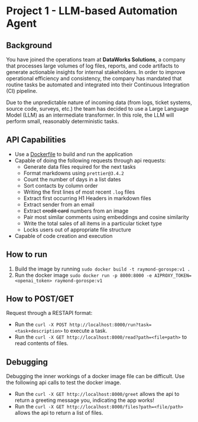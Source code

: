 # Project 1 - LLM-based Automation Agent

## Background

You have joined the operations team at **DataWorks Solutions**, a company that processes large volumes of log files, reports, and code artifacts to generate actionable insights for internal stakeholders. In order to improve operational efficiency and consistency, the company has mandated that routine tasks be automated and integrated into their Continuous Integration (CI) pipeline.

Due to the unpredictable nature of incoming data (from logs, ticket systems, source code, surveys, etc.) the team has decided to use a Large Language Model (LLM) as an intermediate transformer. In this role, the LLM will perform small, reasonably deterministic tasks.

## API Capabilities

- Use a [Dockerfile](Dockerfile) to build and run the application
- Capable of doing the following requests through api requests:
    - Generate data files required for the next tasks
    - Format markdowns using `prettier@3.4.2`
    - Count the number of days in a list dates
    - Sort contacts by column order
    - Writing the first lines of most recent `.log` files
    - Extract first occurring H1 Headers in markdown files
    - Extract sender from an email
    - Extract ~~credit card~~ numbers from an image
    - Pair most similar comments using embeddings and cosine similarity
    - Write the total sales of all items in a particular ticket type
    - Locks users out of appropriate file structure
- Capable of code creation and execution

## How to run

1. Build the image by running `sudo docker build -t raymond-gorospe:v1 .`
2. Run the docker image `sudo docker run -p 8000:8000 -e AIPROXY_TOKEN=<openai_token> raymond-gorospe:v1`

## How to POST/GET

Request through a RESTAPI format:

- Run the `curl -X POST http://localhost:8000/run?task=<task+description>` to execute a task.
- Run the `curl -X GET http://localhost:8000/read?path=<file+path>` to read contents of files. 

## Debugging

Debugging the inner workings of a docker image file can be difficult. Use the following api calls to test the docker image.

- Run the `curl -X GET http://localhost:8000/greet` allows the api to return a greeting message you, indicating the app works!
- Run the `curl -X GET http://localhost:8000/files?path=<file/path>` allows the api to return a list of files.
